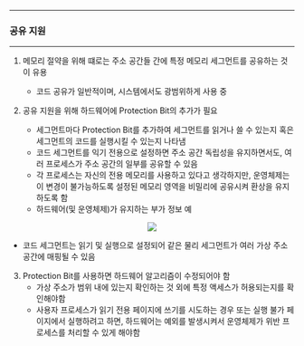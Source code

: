 -----
### 공유 지원
-----
1. 메모리 절약을 위해 떄로는 주소 공간들 간에 특정 메모리 세그먼트를 공유하는 것이 유용
   - 코드 공유가 일반적이며, 시스템에서도 광범위하게 사용 중

2. 공유 지원을 위해 하드웨어에 Protection Bit의 추가가 필요
   - 세그먼트마다 Protection Bit를 추가하여 세그먼트를 읽거나 쓸 수 있는지 혹은 세그먼트의 코드를 실행시킬 수 있는지 나타냄
   - 코드 세그먼트를 익기 전용으로 설정하면 주소 공간 독립성을 유지하면서도, 여러 프로세스가 주소 공간의 일부를 공유할 수 있음
   - 각 프로세스는 자신의 전용 메모리를 사용하고 있다고 생각하지만, 운영체제는 이 변경이 불가능하도록 설정된 메모리 영역을 비밀리에 공유시켜 환상을 유지하도록 함
   - 하드웨어(및 운영체제)가 유지하는 부가 정보 예
<div align="center">
<img src="https://github.com/user-attachments/assets/c3fcd004-9023-4937-b5a9-31994a1ae628">
</div>

   - 코드 세그먼트는 읽기 및 실행으로 설정되어 같은 물리 세그먼트가 여러 가상 주소 공간에 매핑될 수 있음

3. Protection Bit를 사용하면 하드웨어 알고리즘이 수정되어야 함
   - 가상 주소가 범위 내에 있는지 확인하는 것 외에 특정 액세스가 허용되는지를 확인해야함
   - 사용자 프로세스가 읽기 전용 페이지에 쓰기를 시도하는 경우 또는 실행 불가 페이지에서 실행하려고 하면, 하드웨어는 예외를 발생시켜서 운영체제가 위반 프로세스를 처리할 수 있게 해야함
